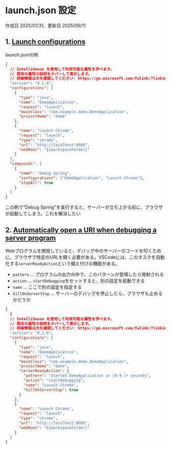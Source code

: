 # launch.json 設定

作成日 2025/01/31、更新日 2025/06/11

## 1. [Launch configurations](https://code.visualstudio.com/docs/editor/debugging#_launch-configurations)

launch.jsonの例

```json
{
  // IntelliSense を使用して利用可能な属性を学べます。
  // 既存の属性の説明をホバーして表示します。
  // 詳細情報は次を確認してください: https://go.microsoft.com/fwlink/?linkid=830387
  "version": "0.2.0",
  "configurations": [
    {
      "type": "java",
      "name": "DemoApplication",
      "request": "launch",
      "mainClass": "com.example.demo.DemoApplication",
      "projectName": "demo"
    },
    {
      "name": "Launch Chrome",
      "request": "launch",
      "type": "chrome",
      "url": "http://localhost:8080",
      "webRoot": "${workspaceFolder}"
    }
  ],
  "compounds": [
    {
      "name": "Debug Spring",
      "configurations": ["DemoApplication", "Launch Chrome"],
      "stopAll": true
    }
  ]
}
```

この例で"Debug Spring"を実行すると、サーバーが立ち上がる前に、ブラウザが起動してしまう。これを解消したい

## 2. [Automatically open a URI when debugging a server program](https://code.visualstudio.com/docs/debugtest/debugging-configuration#_automatically-open-a-uri-when-debugging-a-server-program)

Webプログラムを開発していると、デバッグ中のサーバーのコードを叩くために、ブラウザで特定のURLを開く必要がある。VSCodeには、このタスクを自動化する`serverReadyAction`という備え付けの機能がある。

- `pattern` ... プログラムの出力の中で、このパターンが登場したら発射される
- `action` ... `startDebugging`をセットすると、別の設定を起動できる
- `name` ... ここで別の設定を指定する
- `killOnServerStop` ... サーバーのデバッグを停止したら、ブラウザも止めるかどうか

```json
{
  {
  // IntelliSense を使用して利用可能な属性を学べます。
  // 既存の属性の説明をホバーして表示します。
  // 詳細情報は次を確認してください: https://go.microsoft.com/fwlink/?linkid=830387
  "version": "0.2.0",
  "configurations": [
    {
      "type": "java",
      "name": "DemoApplication",
      "request": "launch",
      "mainClass": "com.example.demo.DemoApplication",
      "projectName": "demo",
      "serverReadyAction": {
        "pattern": "Started DemoApplication in [0-9.]+ seconds",
        "action": "startDebugging",
        "name": "Launch Chrome",
        "killOnServerStop": true
      }
    },
    {
      "name": "Launch Chrome",
      "request": "launch",
      "type": "chrome",
      "url": "http://localhost:8080",
      "webRoot": "${workspaceFolder}"
    }
  ]
}
```
